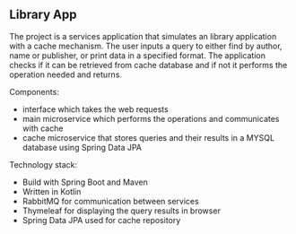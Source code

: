 ## Library App

The project is a services application that simulates an library application with a cache mechanism. The user inputs a query to either find by author, name or publisher, or print data in a specified format. The application checks if it can be retrieved from cache database and if not it performs the operation needed and returns.

Components:
 - interface which takes the web requests
 - main microservice which performs the operations and communicates with cache
 - cache microservice that stores queries and their results in a MYSQL database using Spring Data JPA

Technology stack:
- Build with Spring Boot and Maven
- Written in Kotlin
- RabbitMQ for communication between services
- Thymeleaf for displaying the query results in browser
- Spring Data JPA used for cache repository

